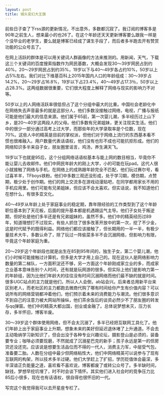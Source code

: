 ```yaml
---
layout: post
title: 城头变幻大王旗
---
```


前些日子查了下rss源的更新情况，不出意外，多数都沉寂了。我订阅的博客多是90年之前生人，想来最小的也26了。在这个年龄还天天更新博客要么跟我一样是个没毕业的老学生，要么就是博客已经成了谋生手段了，而后者多半跑去开有赞赏功能的公众号去了。

在网上活跃的群体是可以用关键词人群画像的方法来推测的。用新闻，天气，下载这三个关键词的百度搜索指数作为网民基数，大概会发现30～39岁网民占到约40%，20～29岁网民占到约35%，19岁以下与40～49岁各占约10%，50岁以上占5%左右。我们对比下维基百科上2015年国内人口的年龄组成：30～39岁占14.2%，20～29岁占16.8%，19岁以下占23.4%，40～49岁占17.3％，50岁以上占28.3%。这两组数据很重要，它们很大程度上解释了网络与现实的影响力不对等。

50岁以上的人网络活跃率很低但占了这个分组中最大的比重。中国社会老龄化中在网络失去声音最多的就是这部分人，他们多数没接触过网络，电视，广播与报纸可能是他们最大的信息来源。他们属于65前，第一次婴儿潮，多半经历过上山下乡，是20～40岁这两段人的父母。他们多数有兄弟姐妹，更关注现实生活。他们中的很少一部分通过高考上过大学，而那些年的大学录取率是个位数，现在70%。这些人中的精英是目前的掌权派，但他们对于网络上流行的东西基本看不惯也很难融入。用户数量代表话语权，他们没有也形不成也可能抗拒形成。他们的网络知识多半来自子女，朋友圈里谣言，鸡汤，养生满天飞。

19岁以下也就是95后，这个分组网络话语权基本与能上网的数目相当，毕竟你不能让婴儿去收邮件。他们中网民年龄大的刚上大学，小的可能在玩pad。这代人很小就接触了网络与手机，在网络上的成熟跟年龄完全不匹配，他们玩过赛尔号，看过喜羊羊，TFboys铁粉。他们中多数三观还没形成，处于学习期，模仿期，点赞期，极少处于创作期。他们的网上交流多在游戏动漫贴吧，在同学都用家长不用的手机应用里。他们可能有兄弟姐妹，但应该不会太喜欢。但实话说，我不知道他们在想什么，有很多亚文化。

40～49岁从年龄上处于家庭事业的稳定期，靠年限经验的工作类型到了这个年龄职位基本到了天花板，后面的提升基本都是机遇跟运气主导。他们子女处于叛逆期，但好处是他们多半还是有兄弟姐妹的，虽然不多。他们中的精英经历过89年，知道理想打不过现实，有些人抓住了很多改革开放中的第一次，挖了不少金，这是时代赋予的既得利益。网络他们都应该接触了，但长期用的一半一半，有极少量技术大牛，多数认命了，除了玩过一阵偷菜多半不会沉溺网络，但影响力有限，毕竟这个年龄家庭为重。

20～29岁这个年龄段也就是出生在85到95年间的，独生子女，第二个婴儿潮，他们小时候可能接触过计算机，但多是大学才用上自己的。现在这伙人是网络影响力数量的第二梯队，一方面积淀还不够，另一方面这个年龄刚成家立业的多，而成家立业基本意味告别个人时间，还有就是玩网游的很多。但实际上他们是影响力第一的年龄组，因为比他们年龄大的往往没有时间沉溺网络而他们最不缺的就是时间。很多UGC站点的主力就是他们，所以人人会倒，ab站会兴。后来者总用新平台来区别老人，而老社区的主力都跑去微商代购了哪有时间给你产生有价值内容？可以说所有的网络营销都冲着他们，他们预示着未来的消费能力与潮流。他们很多意识不到自己的注意力被大网站所操纵，他们茶余饭后的谈资必然少不了朋友圈的转发与qq弹窗。他们中的精英大都出国，创业或金融了。总体说梦想未灭，压力长存，多半怀旧，博客半废。

30～39岁这个群体使用网络，但不会太沉溺了，多半已经把互联网工具化了。他们年龄上出于家庭事业上升期，想象未来的美好但延迟退休堵了上升通道。不会去主动吸纳学习新知识了，但会出没于各种专业兴趣论坛，摄影登山是必须的，装备要专业；咖啡必须要现磨，不然就成了沉溺星巴克的新手；孩子永远是第一的但房贷还没还完。应该说是想要生活品位而不得的一代人，消费主力军，中层受气包，准备要二胎。人数在分组中最少但网络粘性大，他们中网络精英可以说参与了现有互联网的构架，所以技术多半过硬。他们大学赶上了扩招，学历贬值体会最深，多半深谙正负能量之道，喜欢看不喜欢说，博客都废了或转公众号了。多半缺时间，缺钱，梦想早挖坑埋了，时不时会谈下情怀。其实他们进入社会时的竞争压力比85后小很多，现在也有话语权，很自得也很怀旧的一代。

写完这个我觉得我可以去开星座专栏了。